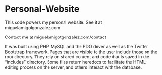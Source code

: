 Personal-Website
================

This code powers my personal website. See it at miguelamigotgonzalez.com

Contact me at miguelamigotgonzalez.com/contact


It was built using PHP, MySQL and the PDO driver as well as the Twitter Bootstrap framework. Pages that are visible to the user include those on the root directory. They rely on shared content and code that is saved in the “includes” directory. Some files return heredocs to facilitate the HTML-editing process on the server, and others interact with the database.
